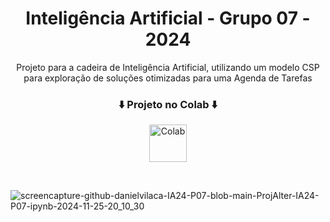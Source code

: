 <h1 align="center">Inteligência Artificial - Grupo 07 - 2024</h1>
<p align="center">Projeto para a cadeira de Inteligência Artificial, utilizando um modelo CSP para exploração de soluções otimizadas para uma Agenda de Tarefas</p>


<h3 align="center">⬇️ Projeto no Colab ⬇️ </h3>
<p align="center">
  <a href="https://colab.research.google.com/github/danielvilaca/IA24_P07/blob/main/ProjAlter_IA24_P07.ipynb"><img width="60px" alt="Colab" title="ProjAlter_IA24_P07" src="https://upload.wikimedia.org/wikipedia/commons/thumb/d/d0/Google_Colaboratory_SVG_Logo.svg/1280px-Google_Colaboratory_SVG_Logo.svg.png" hspace="20"/></a>
</p>

<br>

![screencapture-github-danielvilaca-IA24-P07-blob-main-ProjAlter-IA24-P07-ipynb-2024-11-25-20_10_30](https://github.com/user-attachments/assets/82e14d4a-1804-40e1-a403-f7361fa83fbf)
